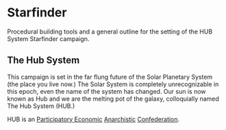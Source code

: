 # Starfinder

Procedural building tools and a general outline for the setting of the HUB System Starfinder campaign.

## The Hub System

This campaign is set in the far flung future of the Solar Planetary System (the place you live now.) The Solar System is completely unrecognizable in this epoch, even the name of the system has changed. Our sun is now known as Hub and we are the melting pot of the galaxy, colloquially named The Hub System (HUB.)

HUB is an [Participatory Economic](https://en.wikipedia.org/wiki/Participatory_economics) [Anarchistic](https://en.wikipedia.org/wiki/Anarchy) [Confederation](https://en.wikipedia.org/wiki/Confederation).
